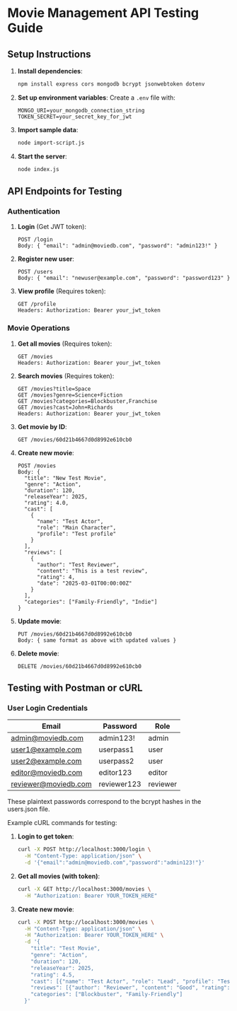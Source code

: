 # Movie Management API Testing Guide

## Setup Instructions

1. **Install dependencies**:

   ```bash
   npm install express cors mongodb bcrypt jsonwebtoken dotenv
   ```

2. **Set up environment variables**:
   Create a `.env` file with:

   ```
   MONGO_URI=your_mongodb_connection_string
   TOKEN_SECRET=your_secret_key_for_jwt
   ```

3. **Import sample data**:

   ```bash
   node import-script.js
   ```

4. **Start the server**:
   ```bash
   node index.js
   ```

## API Endpoints for Testing

### Authentication

1. **Login** (Get JWT token):

   ```
   POST /login
   Body: { "email": "admin@moviedb.com", "password": "admin123!" }
   ```

2. **Register new user**:

   ```
   POST /users
   Body: { "email": "newuser@example.com", "password": "password123" }
   ```

3. **View profile** (Requires token):
   ```
   GET /profile
   Headers: Authorization: Bearer your_jwt_token
   ```

### Movie Operations

1. **Get all movies** (Requires token):

   ```
   GET /movies
   Headers: Authorization: Bearer your_jwt_token
   ```

2. **Search movies** (Requires token):

   ```
   GET /movies?title=Space
   GET /movies?genre=Science+Fiction
   GET /movies?categories=Blockbuster,Franchise
   GET /movies?cast=John+Richards
   Headers: Authorization: Bearer your_jwt_token
   ```

3. **Get movie by ID**:

   ```
   GET /movies/60d21b4667d0d8992e610cb0
   ```

4. **Create new movie**:

   ```
   POST /movies
   Body: {
     "title": "New Test Movie",
     "genre": "Action",
     "duration": 120,
     "releaseYear": 2025,
     "rating": 4.0,
     "cast": [
       {
         "name": "Test Actor",
         "role": "Main Character",
         "profile": "Test profile"
       }
     ],
     "reviews": [
       {
         "author": "Test Reviewer",
         "content": "This is a test review",
         "rating": 4,
         "date": "2025-03-01T00:00:00Z"
       }
     ],
     "categories": ["Family-Friendly", "Indie"]
   }
   ```

5. **Update movie**:

   ```
   PUT /movies/60d21b4667d0d8992e610cb0
   Body: { same format as above with updated values }
   ```

6. **Delete movie**:
   ```
   DELETE /movies/60d21b4667d0d8992e610cb0
   ```

## Testing with Postman or cURL

### User Login Credentials

| Email                | Password    | Role     |
| -------------------- | ----------- | -------- |
| admin@moviedb.com    | admin123!   | admin    |
| user1@example.com    | userpass1   | user     |
| user2@example.com    | userpass2   | user     |
| editor@moviedb.com   | editor123   | editor   |
| reviewer@moviedb.com | reviewer123 | reviewer |

These plaintext passwords correspond to the bcrypt hashes in the users.json file.

Example cURL commands for testing:

1. **Login to get token**:

   ```bash
   curl -X POST http://localhost:3000/login \
     -H "Content-Type: application/json" \
     -d '{"email":"admin@moviedb.com","password":"admin123!"}'
   ```

2. **Get all movies (with token)**:

   ```bash
   curl -X GET http://localhost:3000/movies \
     -H "Authorization: Bearer YOUR_TOKEN_HERE"
   ```

3. **Create new movie**:
   ```bash
   curl -X POST http://localhost:3000/movies \
     -H "Content-Type: application/json" \
     -H "Authorization: Bearer YOUR_TOKEN_HERE" \
     -d '{
       "title": "Test Movie",
       "genre": "Action",
       "duration": 120,
       "releaseYear": 2025,
       "rating": 4.5,
       "cast": [{"name": "Test Actor", "role": "Lead", "profile": "Test profile"}],
       "reviews": [{"author": "Reviewer", "content": "Good", "rating": 4, "date": "2025-03-01"}],
       "categories": ["Blockbuster", "Family-Friendly"]
     }'
   ```
